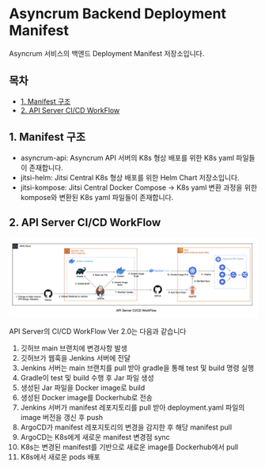 # Asyncrum Backend Deployment Manifest

Asyncrum 서비스의 백엔드 Deployment Manifest 저장소입니다.

## 목차

- [1. Manifest 구조](#1-manifest-구조)
- [2. API Server CI/CD WorkFlow](#2-api-server-cicd-workflow)

## 1. Manifest 구조

- asyncrum-api: Asyncrum API 서버의 K8s 형상 배포를 위한 K8s yaml 파일들이 존재합니다.
- jitsi-helm: Jitsi Central K8s 형상 배포를 위한 Helm Chart 저장소입니다.
- jitsi-kompose: Jitsi Central Docker Compose → K8s yaml 변환 과정을 위한 kompose와 변환된 K8s yaml 파일들이 존재합니다.

## 2. API Server CI/CD WorkFlow

![ci_cd_workflow.png](./images/ci_cd_workflow.png)

API Server의 CI/CD WorkFlow Ver 2.0는 다음과 같습니다

1. 깃허브 main 브랜치에 변경사항 발생
2. 깃허브가 웹훅을 Jenkins 서버에 전달
3. Jenkins 서버는 main 브랜치를 pull 받아 gradle을 통해 test 및 build 명령 실행
4. Gradle이 test 및 build 수행 후 Jar 파일 생성
5. 생성된 Jar 파일을 Docker image로 build
6. 생성된 Docker image를 Dockerhub로 전송
7. Jenkins 서버가 manifest 레포지토리를 pull 받아 deployment.yaml 파일의 image 버전을 갱신 후 push
8. ArgoCD가 manifest 레포지토리의 변경을 감지한 후 해당 manifest pull
9. ArgoCD는 K8s에게 새로운 manifest 변경점 sync
10. K8s는 변경된 manifest를 기반으로 새로운 image를 Dockerhub에서 pull
11. K8s에서 새로운 pods 배포
